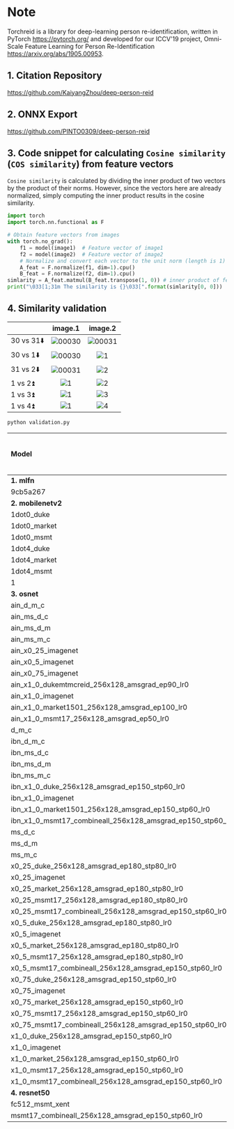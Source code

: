 # Note

Torchreid is a library for deep-learning person re-identification, written in PyTorch <https://pytorch.org/> and developed for our ICCV'19 project, Omni-Scale Feature Learning for Person Re-Identification <https://arxiv.org/abs/1905.00953>.

## 1. Citation Repository

  https://github.com/KaiyangZhou/deep-person-reid

## 2. ONNX Export

  https://github.com/PINTO0309/deep-person-reid

## 3. Code snippet for calculating `Cosine similarity` (`COS similarity`) from feature vectors

  `Cosine similarity` is calculated by dividing the inner product of two vectors by the product of their norms. However, since the vectors here are already normalized, simply computing the inner product results in the cosine similarity.
  
  ```python
  import torch
  import torch.nn.functional as F

  # Obtain feature vectors from images
  with torch.no_grad():
      f1 = model(image1)  # Feature vector of image1
      f2 = model(image2)  # Feature vector of image2
      # Normalize and convert each vector to the unit norm (length is 1)
      A_feat = F.normalize(f1, dim=1).cpu()
      B_feat = F.normalize(f2, dim=1).cpu()
  simlarity = A_feat.matmul(B_feat.transpose(1, 0)) # inner product of feature vectors
  print("\033[1;31m The similarity is {}\033[".format(simlarity[0, 0]))
  ```

## 4. Similarity validation

||image.1|image.2|
|:-|:-:|:-:|
|30 vs 31⬇️|![00030](https://github.com/PINTO0309/PINTO_model_zoo/assets/33194443/b2249f44-cd26-49da-8796-25e12f2831fe)|![00031](https://github.com/PINTO0309/PINTO_model_zoo/assets/33194443/030faa0d-b5a3-457e-8402-698f8bfea769)|
|30 vs 1⬇️|![00030](https://github.com/PINTO0309/PINTO_model_zoo/assets/33194443/893ed42c-4a63-4779-97e2-2af9ae57a79f)|![1](https://github.com/PINTO0309/PINTO_model_zoo/assets/33194443/8afb01a8-f7c4-483f-9387-62e59d715693)|
|31 vs 2⬇️|![00031](https://github.com/PINTO0309/PINTO_model_zoo/assets/33194443/030faa0d-b5a3-457e-8402-698f8bfea769)|![2](https://github.com/PINTO0309/PINTO_model_zoo/assets/33194443/c6854b42-25af-42da-b8b0-59f85ee2fb78)|
|1 vs 2⏫|![1](https://github.com/PINTO0309/PINTO_model_zoo/assets/33194443/82854902-c63b-4b24-859d-23661fe65f0c)|![2](https://github.com/PINTO0309/PINTO_model_zoo/assets/33194443/c6854b42-25af-42da-b8b0-59f85ee2fb78)|
|1 vs 3⏫|![1](https://github.com/PINTO0309/PINTO_model_zoo/assets/33194443/49f09597-94c8-4130-aa43-b4f3971ed9a7)|![3](https://github.com/PINTO0309/PINTO_model_zoo/assets/33194443/79ba35d2-88de-4534-9bf5-c1c64d36c279)|
|1 vs 4⏫|![1](https://github.com/PINTO0309/PINTO_model_zoo/assets/33194443/8fae11e3-1a46-4907-85b4-f9a9d3257e47)|![4](https://github.com/PINTO0309/PINTO_model_zoo/assets/33194443/c32a10d9-bb67-484f-8483-4c7080e70312)|

```bash
python validation.py
```

|Model|30<br>vs<br>31<br>⬇️|30<br>vs<br>1<br>⬇️|31<br>vs<br>2<br>⬇️|1<br>vs<br>2<br>⏫|1<br>vs<br>3<br>⏫|1<br>vs<br>4<br>⏫|
|:-|-:|-:|-:|-:|-:|-:|
|**1. mlfn**|||||||
|9cb5a267|0.521|0.558|0.609|0.609|0.725|0.740|
|**2. mobilenetv2**|||||||
|1dot0_duke|0.496|0.542|0.501|0.654|0.852|0.773|
|1dot0_market|0.402|0.556|0.469|0.781|0.886|0.882|
|1dot0_msmt|0.522|0.412|0.471|0.678|0.624|0.621|
|1dot4_duke|0.518|0.633|0.552|0.729|0.853|0.779|
|1dot4_market|0.409|0.574|0.516|0.717|0.857|0.839|
|1dot4_msmt|0.503|0.430|0.425|0.629|0.651|0.714|
|1|0.430|0.433|0.423|0.427|0.428|0.429|
|**3. osnet**|||||||
|ain_d_m_c|0.438|0.437|0.418|0.610|0.692|0.620|
|ain_ms_d_c|0.425|0.387|0.422|0.641|0.645|0.692|
|ain_ms_d_m|0.436|0.479|0.406|0.585|0.650|0.670|
|ain_ms_m_c|0.460|0.393|0.381|0.547|0.706|0.663|
|ain_x0_25_imagenet|0.546|0.362|0.448|0.554|0.703|0.669|
|ain_x0_5_imagenet|0.602|0.508|0.525|0.589|0.637|0.670|
|ain_x0_75_imagenet|0.522|0.529|0.477|0.643|0.686|0.716|
|ain_x1_0_dukemtmcreid_256x128_amsgrad_ep90_lr0|0.509|0.488|0.378|0.506|0.685|0.628|
|ain_x1_0_imagenet|0.504|0.500|0.491|0.579|0.750|0.720|
|ain_x1_0_market1501_256x128_amsgrad_ep100_lr0|0.426|0.540|0.461|0.582|0.825|0.785|
|ain_x1_0_msmt17_256x128_amsgrad_ep50_lr0|0.444|0.353|0.349|0.514|0.631|0.517|
|d_m_c|0.400|0.480|0.446|0.492|0.668|0.628|
|ibn_d_m_c|0.376|0.488|0.432|0.512|0.639|0.626|
|ibn_ms_d_c|0.440|0.428|0.373|0.642|0.678|0.633|
|ibn_ms_d_m|0.464|0.454|0.462|0.630|0.690|0.686|
|ibn_ms_m_c|0.439|0.432|0.467|0.575|0.701|0.616|
|ibn_x1_0_duke_256x128_amsgrad_ep150_stp60_lr0|0.423|0.425|0.440|0.506|0.703|0.639|
|ibn_x1_0_imagenet|0.549|0.495|0.552|0.536|0.761|0.720|
|ibn_x1_0_market1501_256x128_amsgrad_ep150_stp60_lr0|0.361|0.460|0.535|0.713|0.759|0.763|
|ibn_x1_0_msmt17_combineall_256x128_amsgrad_ep150_stp60_lr0|0.329|0.273|0.281|0.387|0.728|0.403|
|ms_d_c|0.389|0.457|0.407|0.531|0.685|0.650|
|ms_d_m|0.435|0.489|0.436|0.541|0.649|0.607|
|ms_m_c|0.426|0.407|0.492|0.641|0.746|0.726|
|x0_25_duke_256x128_amsgrad_ep180_stp80_lr0|0.370|0.500|0.430|0.535|0.755|0.693|
|x0_25_imagenet|0.517|0.514|0.634|0.611|0.766|0.749|
|x0_25_market_256x128_amsgrad_ep180_stp80_lr0|0.385|0.533|0.405|0.695|0.835|0.866|
|x0_25_msmt17_256x128_amsgrad_ep180_stp80_lr0|0.352|0.380|0.332|0.536|0.728|0.563|
|x0_25_msmt17_combineall_256x128_amsgrad_ep150_stp60_lr0|0.338|0.329|0.348|0.453|0.683|0.615|
|x0_5_duke_256x128_amsgrad_ep180_stp80_lr0|0.314|0.431|0.445|0.637|0.776|0.744|
|x0_5_imagenet|0.572|0.567|0.562|0.585|0.712|0.643|
|x0_5_market_256x128_amsgrad_ep180_stp80_lr0|0.302|0.442|0.412|0.741|0.885|0.869|
|x0_5_msmt17_256x128_amsgrad_ep180_stp80_lr0|0.405|0.402|0.388|0.621|0.711|0.663|
|x0_5_msmt17_combineall_256x128_amsgrad_ep150_stp60_lr0|0.276|0.355|0.265|0.565|0.639|0.478|
|x0_75_duke_256x128_amsgrad_ep150_stp60_lr0|0.341|0.517|0.453|0.644|0.764|0.701|
|x0_75_imagenet|0.577|0.524|0.604|0.688|0.756|0.778|
|x0_75_market_256x128_amsgrad_ep150_stp60_lr0|0.351|0.369|0.430|0.752|0.843|0.895|
|x0_75_msmt17_256x128_amsgrad_ep150_stp60_lr0|0.427|0.429|0.393|0.673|0.667|0.671|
|x0_75_msmt17_combineall_256x128_amsgrad_ep150_stp60_lr0|0.320|0.294|0.312|0.423|0.692|0.492|
|x1_0_duke_256x128_amsgrad_ep150_stp60_lr0|0.444|0.533|0.433|0.605|0.716|0.606|
|x1_0_imagenet|0.589|0.554|0.553|0.520|0.693|0.644|
|x1_0_market_256x128_amsgrad_ep150_stp60_lr0|0.349|0.514|0.506|0.746|0.882|0.801|
|x1_0_msmt17_256x128_amsgrad_ep150_stp60_lr0|0.438|0.438|0.447|0.526|0.655|0.638|
|x1_0_msmt17_combineall_256x128_amsgrad_ep150_stp60_lr0|**0.341**|**0.285**|**0.265**|**0.476**|**0.686**|**0.504**|
|**4. resnet50**|||||||
|fc512_msmt_xent|0.821|0.808|0.779|0.835|0.859|0.890|
|msmt17_combineall_256x128_amsgrad_ep150_stp60_lr0|**0.418**|**0.373**|**0.330**|**0.593**|**0.810**|**0.752**|
